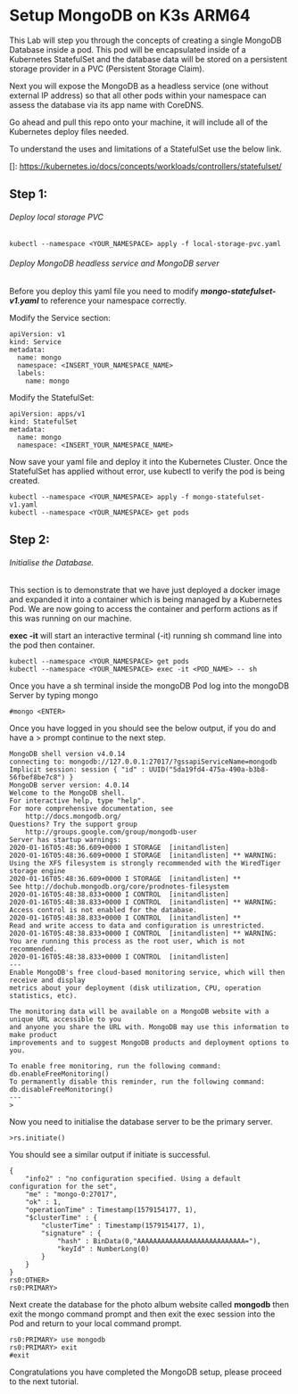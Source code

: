 # Setup MongoDB on K3s ARM64

This Lab will step you through the concepts of creating a single MongoDB Database inside a pod.  This pod will be encapsulated inside of a Kubernetes StatefulSet and the database data will be stored on a persistent storage provider in a PVC (Persistent Storage Claim).

Next you will expose the MongoDB as a headless service (one without external IP address) so that all other pods within your namespace can assess the database via its app name with CoreDNS.

Go ahead and pull this repo onto your machine, it will include all of the Kubernetes deploy files needed.

<!--Note: if you get errors with kubectl try and use sudo kubectl.-->

To understand the uses and limitations of a StatefulSet use the below link.

[]: https://kubernetes.io/docs/concepts/workloads/controllers/statefulset/

## Step 1:

###### Deploy local storage PVC

```kubectl
kubectl --namespace <YOUR_NAMESPACE> apply -f local-storage-pvc.yaml
```

###### Deploy MongoDB headless service and MongoDB server

Before you deploy this yaml file you need to modify ***mongo-statefulset-v1.yaml*** to reference your namespace correctly.

Modify the Service section:

```
apiVersion: v1
kind: Service
metadata:
  name: mongo
  namespace: <INSERT_YOUR_NAMESPACE_NAME>
  labels:
    name: mongo
```

Modify the StatefulSet:

```
apiVersion: apps/v1
kind: StatefulSet
metadata:
  name: mongo
  namespace: <INSERT_YOUR_NAMESPACE_NAME>
```

Now save your yaml file and deploy it into the Kubernetes Cluster. Once the StatefulSet has applied without error, use kubectl to verify the pod is being created.

```
kubectl --namespace <YOUR_NAMESPACE> apply -f mongo-statefulset-v1.yaml
kubectl --namespace <YOUR_NAMESPACE> get pods
```

[Further reading on StatefulSets]: https://kubernetes.io/docs/concepts/workloads/controllers/statefulset/	"StatefulSets"



## Step 2:

###### Initialise the Database.

This section is to demonstrate that we have just deployed a docker image and expanded it into a container which is being managed by a Kubernetes Pod.  We are now going to access the container and perform actions as if this was running on our machine.

**exec -it** will start an interactive terminal (-it) running sh command line into the pod then container.

```
kubectl --namespace <YOUR_NAMESPACE> get pods
kubectl --namespace <YOUR_NAMESPACE> exec -it <POD_NAME> -- sh
```

Once you have a sh terminal inside the mongoDB Pod log into the mongoDB Server by typing mongo

```
#mongo <ENTER>
```

Once you have logged in you should see the below output, if you do and have a > prompt continue to the next step.

```
MongoDB shell version v4.0.14
connecting to: mongodb://127.0.0.1:27017/?gssapiServiceName=mongodb
Implicit session: session { "id" : UUID("5da19fd4-475a-490a-b3b8-56fbef8be7c8") }
MongoDB server version: 4.0.14
Welcome to the MongoDB shell.
For interactive help, type "help".
For more comprehensive documentation, see
	http://docs.mongodb.org/
Questions? Try the support group
	http://groups.google.com/group/mongodb-user
Server has startup warnings: 
2020-01-16T05:48:36.609+0000 I STORAGE  [initandlisten] 
2020-01-16T05:48:36.609+0000 I STORAGE  [initandlisten] ** WARNING: Using the XFS filesystem is strongly recommended with the WiredTiger storage engine
2020-01-16T05:48:36.609+0000 I STORAGE  [initandlisten] **          See http://dochub.mongodb.org/core/prodnotes-filesystem
2020-01-16T05:48:38.833+0000 I CONTROL  [initandlisten] 
2020-01-16T05:48:38.833+0000 I CONTROL  [initandlisten] ** WARNING: Access control is not enabled for the database.
2020-01-16T05:48:38.833+0000 I CONTROL  [initandlisten] **          Read and write access to data and configuration is unrestricted.
2020-01-16T05:48:38.833+0000 I CONTROL  [initandlisten] ** WARNING: You are running this process as the root user, which is not recommended.
2020-01-16T05:48:38.833+0000 I CONTROL  [initandlisten] 
---
Enable MongoDB's free cloud-based monitoring service, which will then receive and display
metrics about your deployment (disk utilization, CPU, operation statistics, etc).

The monitoring data will be available on a MongoDB website with a unique URL accessible to you
and anyone you share the URL with. MongoDB may use this information to make product
improvements and to suggest MongoDB products and deployment options to you.

To enable free monitoring, run the following command: db.enableFreeMonitoring()
To permanently disable this reminder, run the following command: db.disableFreeMonitoring()
---
>
```

Now you need to initialise the database server to be the primary server.

[Further Reading on Mongo Initiate Command]: https://docs.mongodb.com/manual/tutorial/deploy-replica-set/	"Deploy Relica Sets"

```
>rs.initiate()
```

You should see a similar output if initiate is successful.

```
{
	"info2" : "no configuration specified. Using a default configuration for the set",
	"me" : "mongo-0:27017",
	"ok" : 1,
	"operationTime" : Timestamp(1579154177, 1),
	"$clusterTime" : {
		"clusterTime" : Timestamp(1579154177, 1),
		"signature" : {
			"hash" : BinData(0,"AAAAAAAAAAAAAAAAAAAAAAAAAAA="),
			"keyId" : NumberLong(0)
		}
	}
}
rs0:OTHER> 
rs0:PRIMARY>
```



Next create the database for the photo album website called **mongodb** then exit the mongo command prompt and then exit the exec session into the Pod and return to your local command prompt.

```
rs0:PRIMARY> use mongodb
rs0:PRIMARY> exit
#exit
```

Congratulations you have completed the MongoDB setup, please proceed to the next tutorial.